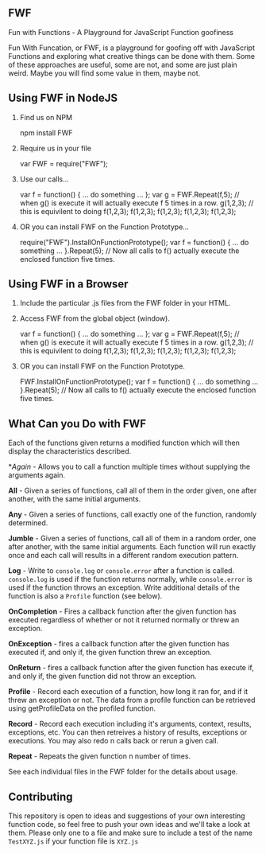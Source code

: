 FWF
-------
Fun with Functions - A Playground for JavaScript Function goofiness 

Fun With Funcation, or FWF, is a playground for goofing off with JavaScript Functions and exploring what creative things can be done with them. Some of these approaches are useful, some are not, and some are just plain weird.  Maybe you will find some value in them, maybe not.

## Using FWF in NodeJS

 1. Find us on NPM

 	npm install FWF

 2. Require us in your file

 	var FWF = require("FWF");

 3. Use our calls...

 	var f = function() { ... do something ... };
 	var g = FWF.Repeat(f,5); // when g() is execute it will actually execute f 5 times in a row.
 	g(1,2,3); // this is equivilent to doing f(1,2,3); f(1,2,3); f(1,2,3); f(1,2,3); f(1,2,3); 

 4. OR you can install FWF on the Function Prototype...
 
 	require("FWF").InstallOnFunctionPrototype();
	var f = function() { ... do something ... }.Repeat(5); // Now all calls to f() actually execute the enclosed function five times.

## Using FWF in a Browser

 1. Include the particular .js files from the FWF folder in your HTML.

	<script src="FWF/Repeat.js"></script>
 
 2. Access FWF from the global object (window).

 	var f = function() { ... do something ... };
 	var g = FWF.Repeat(f,5); // when g() is execute it will actually execute f 5 times in a row.
 	g(1,2,3); // this is equivilent to doing f(1,2,3); f(1,2,3); f(1,2,3); f(1,2,3); f(1,2,3); 
 
 3. OR you can install FWF on the Function Prototype.

 	FWF.InstallOnFunctionPrototype();
	var f = function() { ... do something ... }.Repeat(5); // Now all calls to f() actually execute the enclosed function five times.

## What Can you Do with FWF

Each of the functions given returns a modified function which will then display the characteristics described.

**Again* - Allows you to call a function multiple times without supplying the arguments again.

**All** - Given a series of functions, call all of them in the order given, one after another, with the same initial arguments.

**Any** - Given a series of functions, call exactly one of the function, randomly determined.

**Jumble** - Given a series of functions, call all of them in a random order, one after another, with the same initial arguments.  Each function will run exactly once and each call will results in a different random execution pattern.

**Log** - Write to `console.log` or `console.error` after a function is called.  `console.log` is used if the function returns normally, while `console.error` is used if the function throws an exception. Write additional details of the function is also a `Profile` function (see below).

**OnCompletion** - Fires a callback function after the given function has executed regardless of whether or not it returned normally or threw an exception.

**OnException** - fires a callback function after the given function has executed if, and only if, the given function threw an exception.

**OnReturn** - fires a callback function after the given function has execute if, and only if, the given function did not throw an exception.

**Profile** - Record each execution of a function, how long it ran for, and if it threw an exception or not.  The data from a profile function can be retrieved using getProfileData on the profiled function.

**Record** - Record each execution including it's arguments, context, results, exceptions, etc.  You can then retreives a history of results, exceptions or executions.  You may also redo n calls back or rerun a given call.

**Repeat** - Repeats the given function n number of times.

See each individual files in the FWF folder for the details about usage.

## Contributing

This repository is open to ideas and suggestions of your own interesting function code, so feel free to push your own ideas and we'll take a look at them. Please only one to a file and make sure to include a test of the name `TestXYZ.js` if your function file is `XYZ.js`


